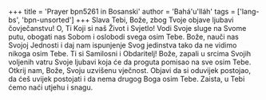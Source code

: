 +++
title = 'Prayer bpn5261 in Bosanski'
author = 'Bahá'u'lláh'
tags = ['lang-bs', 'bpn-unsorted']
+++
Slava Tebi, Bože, zbog Tvoje objave ljubavi čovječanstvu! O, Ti Koji si naš Život i Svjetlo! Vodi Svoje sluge na Svome putu, obogati nas Sobom i oslobodi svega osim Tebe.
Bože, nauči nas Svojoj Jednosti i daj nam ispunjenje Svog jedinstva tako da ne vidimo nikoga osim Tebe. Ti si Samilosni i Obdaritelj!
Bože, zapali u srcima Svojih voljenih vatru Svoje ljubavi koja će da proguta pomisao na sve osim Tebe.
Otkrij nam, Bože, Svoju uzvišenu vječnost. Objavi da si oduvijek postojao, da ćeš uvijek postojati i da nema drugog Boga osim Tebe. Zaista, u Tebi ćemo naći utjehu i snagu.
